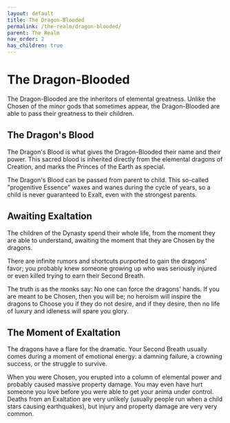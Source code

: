 ```yaml
---
layout: default
title: The Dragon-Blooded
permalink: /the-realm/dragon-blooded/
parent: The Realm
nav_order: 2
has_children: true
---
```


# The Dragon-Blooded

The Dragon-Blooded are the inheritors of elemental greatness. Unlike the Chosen
of the minor gods that sometimes appear, the Dragon-Blooded are able to pass
their greatness to their children.

## The Dragon's Blood

The Dragon's Blood is what gives the Dragon-Blooded their name and their power.
This sacred blood is inherited directly from the elemental dragons of Creation,
and marks the Princes of the Earth as special.

The Dragon's Blood can be passed from parent to child. This so-called
"progenitive Essence" waxes and wanes during the cycle of years, so a child is
never guaranteed to Exalt, even with the strongest parents.

## Awaiting Exaltation

The children of the Dynasty spend their whole life, from the moment they are
able to understand, awaiting the moment that they are Chosen by the dragons.

There are infinite rumors and shortcuts purported to gain the dragons' favor;
you probably knew someone growing up who was seriously injured or even killed
trying to earn their Second Breath.

The truth is as the monks say: No one can force the dragons' hands. If you are
meant to be Chosen, then you will be; no heroism will inspire the dragons to
Choose you if they do not desire, and if they desire, then no life of luxury
and idleness will spare you glory.

## The Moment of Exaltation

The dragons have a flare for the dramatic. Your Second Breath usually comes
during a moment of emotional energy: a damning failure, a crowning success, or
the struggle to survive.

When you were Chosen, you erupted into a column of elemental power and probably
caused massive property damage. You may even have hurt someone you love before
you were able to get your anima under control. Deaths from an Exaltation are
very unlikely (usually people run when a child stars causing earthquakes), but
injury and property damage are very very common.
